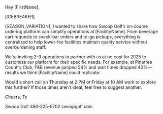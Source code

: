 Hey [FirstName],

[ICEBREAKER]

[SEASON_VARIATION], I wanted to share how Swoop Golf’s on-course ordering platform can simplify operations at [FacilityName]. From beverage cart requests to snack-bar orders and to-go pickups, everything is centralized to help lower-fee facilities maintain quality service without overburdening staff.

We’re inviting 2–3 operations to partner with us at no cost for 2025 to customize our platform for their specific needs. For example, at Pinetree Country Club, F&B revenue jumped 54% and wait times dropped 40%—results we think [FacilityName] could replicate.

Would a short call on Thursday at 2 PM or Friday at 10 AM work to explore this further? If those times aren’t ideal, feel free to suggest another.

Cheers,
Ty

Swoop Golf
480-225-9702
swoopgolf.com
